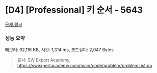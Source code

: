 # [D4] [Professional] 키 순서 - 5643 

[문제 링크](https://swexpertacademy.com/main/code/problem/problemDetail.do?contestProbId=AWXQsLWKd5cDFAUo) 

### 성능 요약

메모리: 92,116 KB, 시간: 1,314 ms, 코드길이: 2,047 Bytes



> 출처: SW Expert Academy, https://swexpertacademy.com/main/code/problem/problemList.do